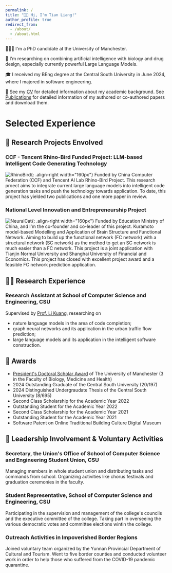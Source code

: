 ```yaml
---
permalink: /
title: "👋🏼 Hi, I'm Tian Liang!"
author_profile: true
redirect_from: 
  - /about/
  - /about.html
---
```


👨🏻‍💻 I'm a PhD candidate at the University of Manchester.

🔬 I'm researching on combining artificial intelligence with biology and drug design, especially currently powerful Large Language Models.

🎓 I received my BEng degree at the Central South University in June 2024, where I majored in software engineering.

📜 See my [CV](https://leannetn.github.io/academicpage/cv) for detailed information about my academic background. See [Publications](https://leannetn.github.io/academicpage/publications) for detailed information of my authored or co-authored papers and download them.

# Selected Experience

## 🤖 Research Projects Envolved

### CCF - Tencent Rhino-Bird Funded Project: LLM-based Intelligent Code Generating Technology

![RhinoBird](https://leannetn.github.io/academicpage/images/RhinoBrid.png){: .align-right width="160px"}
Funded by China Computer Federation (CCF) and Tencent AI Lab Rhino-Bird Project. This research proect aims to integrate current large language models into intelligent code generation tasks and push the technology towards application. To date, this project has yielded two publications and one more paper in review.

### National Level Innovation and Entrepreneurship Project

![NeuralCat](https://leannetn.github.io/academicpage/images/neuralcat.jpg){: .align-right width="160px"}
Funded by Education Ministry of China, and I'm  the co-founder and co-leader of this project. Kuramoto model-based Modelling and Application of Brain Structure and Functional Network. Aiming to build up the functional network (FC network) with a structural network (SC network) as the method to get an SC network is much easier than a FC network. This project is a joint application with Tianjin Normal University and Shanghai University of Financial and Economics. This project has closed with excellent project award and a feasible FC network prediction application.

## 👨‍🔬 Research Experience

### Research Assistant at School of Computer Science and Engineering, CSU
Supervised by [Prof. Li Kuang](https://faculty.csu.edu.cn/kuangli/en/index/3343/list/index.htm), researching on
- nature language models in the area of code completion;
- graph neural networks and its application in the urban traffic flow prediction;
- large language models and its application in the intelligent software construction.

## 🥇 Awards
- [President's Doctoral Scholar Award](https://www.presidentsaward.manchester.ac.uk/) of The University of Manchester (3 in the Faculty of Biology, Medicine and Health)
- 2024 Outstanding Graduate of the Central South University (20/197)
- 2024 Distinguished Undergraudate Thesis of the Central South University (8/695)
- Second Class Scholarship for the Academic Year 2022
- Outstanding Student for the Academic Year 2022
- Second Class Scholarship for the Academic Year 2021
- Outstanding Student for the Academic Year 2021
- Software Patent on Online Traditional Building Culture Digital Museum

## 🦾 Leadership Involvement & Voluntary Activities
### Secretary, the Union's Office of School of Computer Science and Engineering Student Union, CSU
Managing members in whole student union and distributing tasks and commands from school. Organizing activities like chorus festivals and graduation ceremonies in the faculty.

### Student Representative, School of Computer Science and Engineering, CSU
Participating in the supervision and management of the college's councils and the executive committee of the college. Taking part in overseeing the various democratic votes and committee elections wintin the college.

### Outreach Activities in Impoverished Border Regions
Joined voluntary team organized by the Yunnan Provincial Department of Cultural and Tourism. Went to five border counties and conducted volunteer work in order to help those who suffered from the COVID-19 pandemic quarantine.